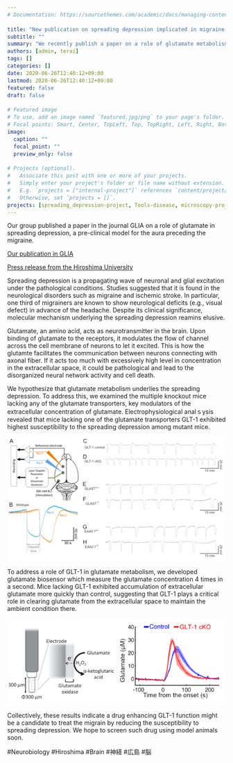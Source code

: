 ```yaml
---
# Documentation: https://sourcethemes.com/academic/docs/managing-content/

title: "New publication on spreading depression implicated in migraine and stroke"
subtitle: ""
summary: "We recently publish a paper on a role of glutamate metabolism in modulation of spreading depression which has been reported in the brain with neurological disorders such as migraine."
authors: [admin, terai]
tags: []
categories: []
date: 2020-06-26T12:40:12+09:00
lastmod: 2020-06-26T12:40:12+09:00
featured: false
draft: false

# Featured image
# To use, add an image named `featured.jpg/png` to your page's folder.
# Focal points: Smart, Center, TopLeft, Top, TopRight, Left, Right, BottomLeft, Bottom, BottomRight.
image:
  caption: ""
  focal_point: ""
  preview_only: false

# Projects (optional).
#   Associate this post with one or more of your projects.
#   Simply enter your project's folder or file name without extension.
#   E.g. `projects = ["internal-project"]` references `content/project/deep-learning/index.md`.
#   Otherwise, set `projects = []`.
projects: [spreading_depression-project, Tools-disease, microscopy-project]
---
```

Our group published a paper in the journal GLIA on a role of glutamate in spreading depression, a pre-clinical model for the aura preceding the migraine. 

[Our publication in GLIA](https://onlinelibrary.wiley.com/doi/10.1002/glia.23874)

[Press release from the Hiroshima University](https://www.hiroshima-u.ac.jp/news/58665)

Spreading depression is a propagating wave of neuronal and glial excitation under the pathological conditions. Studies suggested that it is found in the neurological disorders such as migraine and ischemic stroke. In particular, one third of migrainers are known to show neurological deficits (e.g., visual defect) in advance of the headache. Despite its clinical significance, molecular mechanism underlying the spreading depression reamins elusive. 

Glutamate, an amino acid, acts as neurotransmitter in the brain. Upon binding of glutamate to the receptors, it modulates the flow of channel across the cell membrane of neurons to let it excited. This is how the glutamte facilitates the communication between neurons connecting with axonal fiber. If it acts too much with excessively high level in concentration in the extracellular space, it could be pathological and lead to the disorganized neural network activity and cell death.

We hypothesize that glutamate metabolism underlies the spreading depression. To address this, we examined the multiple knockout mice lacking any of the glutamate transporters, key modulators of the extracellular concentration of glutamate. Electrophysiological analｓysis revealed that mice lacking one of the glutamate transporters GLT-1 exhibited highest susceptibility to the spreading depression among mutant mice. 

![Electrophysiological analysis in the mutants](ephys.png)

To address a role of GLT-1 in glutamate metabolism, we developed glutamate biosensor which measure the glutamate concentration 4 times in a second. Mice lacking GLT-1 exhibited accumulation of extracellular glutamate more quickly than control, suggesting that GLT-1 plays a critical role in clearing glutamate from the extracellular space to maintain the ambient condition there.

![Measurement of extracellular glutamate using biosensor](biosensor.png)

Collectively, these results indicate a drug enhancing GLT-1 function might be a candidate to treat the migrain by reducing the susceptibility to spreading depression. We hope to screen such drug using model animals soon.

#Neurobiology #Hiroshima #Brain #神経 #広島 #脳